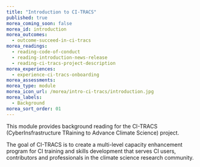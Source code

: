 ```yaml
---
title: "Introduction to CI-TRACS"
published: true
morea_coming_soon: false
morea_id: introduction
morea_outcomes:
  - outcome-succeed-in-ci-tracs
morea_readings:
  - reading-code-of-conduct
  - reading-introduction-news-release
  - reading-ci-tracs-project-description
morea_experiences:
  - experience-ci-tracs-onboarding
morea_assessments:
morea_type: module
morea_icon_url: /morea/intro-ci-tracs/introduction.jpg
morea_labels:
  - Background
morea_sort_order: 01
---
```


This module provides background reading for the CI-TRACS (CyberInsfrastructure TRaining to Advance Climate Science) project.

The goal of CI-TRACS is to create a multi-level capacity enhancement program for CI training and skills development that serves CI users, contributors and professionals in the climate science research community.
